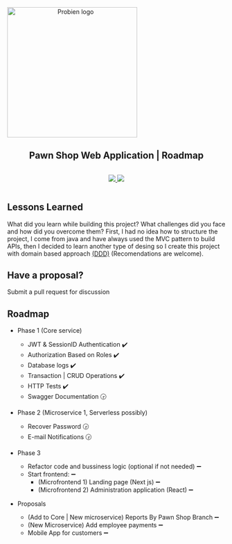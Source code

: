 <div align="center" style="display:flex;flex-direction:column;">
    <img width="300" src="https://imgdb.net/storage/uploads/495cc30ad5b741033ede8604cb0ef566cb48b5685a252f34de460850dabb82f6.png" alt="Probien logo"/>
  <h2>Pawn Shop Web Application | Roadmap</h2>
  <p>
    <a target="_blank" href="https://crowdin.com/project/excalidraw">
      <img src="https://img.shields.io/badge/License-GPL%20v3-yellow.svg">
    </a>
        <a target="_blank" href="https://crowdin.com/project/excalidraw">
      <img src="https://img.shields.io/github/last-commit/ThePandaDevs/Probien-Backend">
    </a>
  </p>
</div>


## Lessons Learned

What did you learn while building this project? What challenges did you face and how did you overcome them?
First, I had no idea how to structure the project, I come from java and have always used the MVC pattern to build APIs, then I decided to learn another type of desing so I create this project with domain based approach [(DDD)](https://airbrake.io/blog/software-design/domain-driven-design) (Recomendations are welcome).

## Have a proposal? 
Submit a pull request for discussion

## Roadmap

- Phase 1 (Core service)
  - JWT & SessionID Authentication :heavy_check_mark:
  - Authorization Based on Roles :heavy_check_mark:
  - Database logs :heavy_check_mark:
  - Transaction | CRUD Operations :heavy_check_mark:
  - HTTP Tests :heavy_check_mark:
  - Swagger Documentation :clock330:

- Phase 2 (Microservice 1, Serverless possibly)
  - Recover Password :clock330:
  - E-mail Notifications :clock330:

- Phase 3
  - Refactor code and bussiness logic (optional if not needed) :heavy_minus_sign:
  - Start frontend: :heavy_minus_sign:
    - (Microfrontend 1) Landing page (Next js) :heavy_minus_sign:
    - (Microfrontend 2) Administration application (React) :heavy_minus_sign:
    
- Proposals
  - (Add to Core | New microservice) Reports By Pawn Shop Branch :heavy_minus_sign:
  - (New Microservice) Add employee payments :heavy_minus_sign:
  - Mobile App for customers :heavy_minus_sign:
